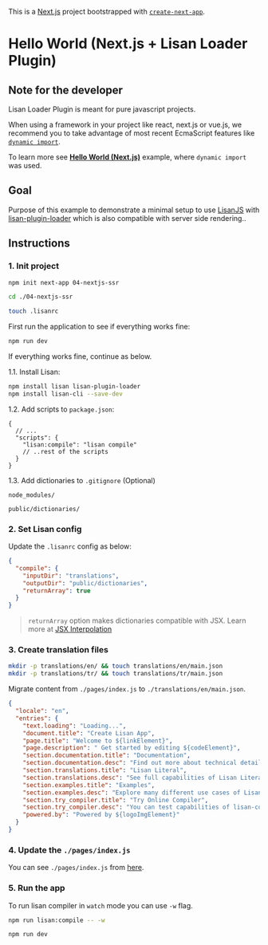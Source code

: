 This is a [Next.js](https://nextjs.org/) project bootstrapped
with [`create-next-app`](https://github.com/zeit/next.js/tree/canary/packages/create-next-app).

# Hello World (Next.js + Lisan Loader Plugin)

## Note for the developer

Lisan Loader Plugin is meant for pure javascript projects.

When using a framework in your project like react, next.js or vue.js,
we recommend you to take advantage of
most recent EcmaScript features like [`dynamic import`](https://v8.dev/features/dynamic-import).

To learn more see [**Hello World (Next.js)**](https://github.com/lisanjs/examples/tree/master/04-nextjs-ssr)
example, where `dynamic import` was used.

## Goal

Purpose of this example to demonstrate a minimal setup
to use [LisanJS](https://lisanjs.com) with [lisan-plugin-loader](https://lisanjs.com/docs/lisan-plugin-loader) which is also compatible with server side rendering..

## Instructions

### 1. Init project

```bash
npm init next-app 04-nextjs-ssr

cd ./04-nextjs-ssr

touch .lisanrc
```

First run the application to see if everything works fine:

```bash
npm run dev
```

If everything works fine, continue as below.

1.1. Install Lisan:

```bash
npm install lisan lisan-plugin-loader
npm install lisan-cli --save-dev
```

1.2. Add scripts to `package.json`:

```jsonc
{
  // ...
  "scripts": {
    "lisan:compile": "lisan compile"
    // ..rest of the scripts
  }
}
```

1.3. Add dictionaries to `.gitignore` (Optional)

```text
node_modules/

public/dictionaries/
```

### 2. Set Lisan config

Update the `.lisanrc` config as below:

```json
{
  "compile": {
    "inputDir": "translations",
    "outputDir": "public/dictionaries",
    "returnArray": true
  }
}
```

> `returnArray` option makes dictionaries compatible with JSX.
> Learn more at [JSX Interpolation](https://lisanjs.com/docs/jsx-interpolation)

### 3. Create translation files

```bash
mkdir -p translations/en/ && touch translations/en/main.json
mkdir -p translations/tr/ && touch translations/tr/main.json
```

Migrate content from `./pages/index.js` to `./translations/en/main.json`.

```json
{
  "locale": "en",
  "entries": {
    "text.loading": "Loading...",
    "document.title": "Create Lisan App",
    "page.title": "Welcome to ${linkElement}",
    "page.description": " Get started by editing ${codeElement}",
    "section.documentation.title": "Documentation",
    "section.documentation.desc": "Find out more about technical details and best practices.",
    "section.translations.title": "Lisan Literal",
    "section.translations.desc": "See full capabilities of Lisan Literal",
    "section.examples.title": "Examples",
    "section.examples.desc": "Explore many different use cases of Lisan.",
    "section.try_compiler.title": "Try Online Compiler",
    "section.try_compiler.desc": "You can test capabilities of lisan-compiler online.",
    "powered.by": "Powered by ${logoImgElement}"
  }
}
```

### 4. Update the `./pages/index.js`

You can see `./pages/index.js` from [here](https://github.com/lisanjs/examples/blob/master/05-ssr-with-lisan-plugin-loader/pages/index.js).

### 5. Run the app

To run lisan compiler in `watch` mode you can use `-w` flag.

```bash
npm run lisan:compile -- -w
```

```bash
npm run dev
```
